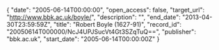 {
  "date": "2005-06-14T00:00:00", 
  "open_access": false, 
  "target_url": "http://www.bbk.ac.uk/boyle/", 
  "description": "", 
  "end_date": "2013-04-30T23:59:59Z", 
  "title": "Robert Boyle (1627-91)", 
  "record_id": "20050614T000000/NcJ4UPJSucVt4Gt3SZqTuQ==", 
  "publisher": "bbk.ac.uk", 
  "start_date": "2005-06-14T00:00:00Z"
}

